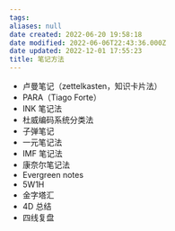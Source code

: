 ```yaml
---
tags: 
aliases: null
date created: 2022-06-20 19:58:18
date modified: 2022-06-06T22:43:36.000Z
date updated: 2022-12-01 17:55:23
title: 笔记方法
---
```



- 卢曼笔记（zettelkasten，知识卡片法）
- PARA（Tiago Forte）
- INK 笔记法
- 杜威编码系统分类法
- 子弹笔记
- 一元笔记法
- IMF 笔记法
- 康奈尔笔记法
- Evergreen notes
- 5W1H
- 金字塔汇
- 4D 总结
- 四线复盘
